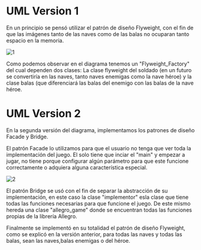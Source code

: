 # UML Version 1
En un principio se pensó utilizar el patrón de diseño Flyweight, con el fin de que las imágenes tanto de las naves como de las balas no ocuparan tanto espacio en la memoria.

![1](https://user-images.githubusercontent.com/38145376/42285967-ceab2b84-7f76-11e8-80af-fe4bc4ed4762.png)

Como podemos observar en el diagrama tenemos un "Flyweight_Factory" del cual dependen dos clases: La clase flyweight del soldado (en un futuro se convertiría en las naves, tanto naves enemigas como la nave héroe) y la clase balas (que diferenciará las balas del enemigo con las balas de la nave héroe.



# UML Version 2
En la segunda versión del diagrama, implementamos los patrones de diseño Facade y Bridge.

El patrón Facade lo utilizamos para que el usuario no tenga que ver toda la implementación del juego. El solo tiene que inciar el "main" y empezar a jugar, no tiene porque configurar algún parámetro para que este funcione correctamente o adquiera alguna característica especial.

![2](https://user-images.githubusercontent.com/38145376/42286178-978288ea-7f77-11e8-9cd6-1f7757ea6e6f.png)

El patrón Bridge se usó con el fin de separar la abstracción de su implementación, en este caso la clase "implementor" esla clase que tiene todas las funciones necesarias para que funcione el juego. De este mismo hereda una clase "allegro_game" donde se encuentran todas las funciones propias de la librería Allegro.

Finalmente se implementó en su totalidad el patrón de diseño Flyweight, como se explicó en la versión anterior, para todas las naves y todas las balas, sean las naves,balas enemigas o del héroe.

